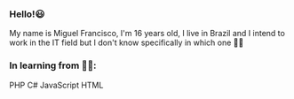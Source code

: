 ### Hello!😃
  
  
My name is Miguel Francisco, I'm 16 years old, I live in Brazil and I intend to work in the IT field but I don't know specifically in which one 🤷‍♂️

###  In learning from 👨‍💻: 
PHP 
C# 
JavaScript 
HTML

